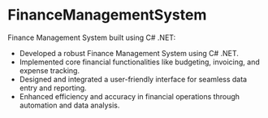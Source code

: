 # FinanceManagementSystem
Finance Management System built using C# .NET:
  - Developed a robust Finance Management System using C# .NET.
  - Implemented core financial functionalities like budgeting, invoicing, and expense tracking.
  - Designed and integrated a user-friendly interface for seamless data entry and reporting.
  - Enhanced efficiency and accuracy in financial operations through automation and data analysis.
